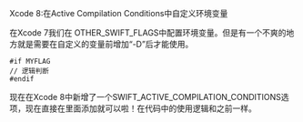 Xcode 8:在Active Compilation Conditions中自定义环境变量

在Xcode 7我们在 OTHER_SWIFT_FLAGS中配置环境变量。但是有一个不爽的地方就是需要在自定义的变量前增加“-D”后才能使用。

```
#if MYFLAG
// 逻辑判断
#endif
```

现在在Xcode 8中新增了一个SWIFT_ACTIVE_COMPILATION_CONDITIONS选项，现在直接在里面添加就可以啦！在代码中的使用逻辑和之前一样。


